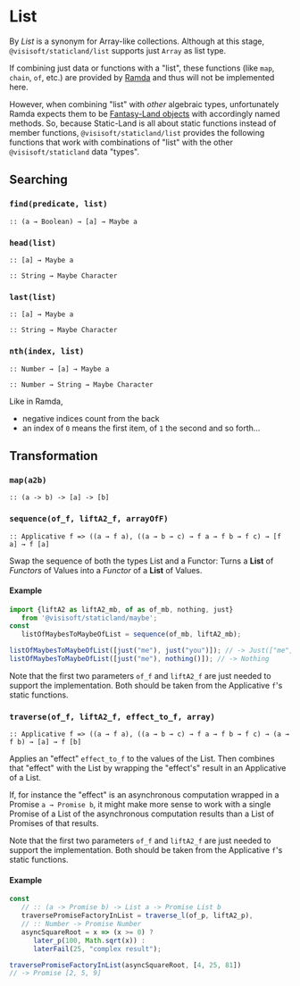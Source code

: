 List 
====
By *List* is a synonym for Array-like collections. Although at this stage, `@visisoft/staticland/list` supports just `Array` as list type.

If combining just data or functions with a "list", these functions (like `map`, `chain`, `of`, etc.) are provided by [Ramda](https://ramdajs.com) and thus will not be implemented here.

However, when combining "list" with *other* algebraic types, unfortunately Ramda expects them to be [Fantasy-Land objects](https://github.com/fantasyland/fantasy-land) with accordingly named methods. So, because Static-Land is all about static functions instead of member functions, `@visisoft/staticland/list` provides the following functions that work with combinations of "list" with the other `@visisoft/staticland` data "types".

Searching
-------
### `find(predicate, list)`
`:: (a → Boolean) → [a] → Maybe a`

### `head(list)`
`:: [a] → Maybe a`

`:: String → Maybe Character`

### `last(list)`
`:: [a] → Maybe a`

`:: String → Maybe Character`

### `nth(index, list)`
`:: Number → [a] → Maybe a`

`:: Number → String → Maybe Character`

Like in Ramda, 
- negative indices count from the back
- an index of `0` means the first item, of `1` the second and so forth…

Transformation
-------------
### `map(a2b)`
`:: (a -> b) -> [a] -> [b]`

### `sequence(of_f, liftA2_f, arrayOfF)`
`:: Applicative f => ((a → f a), ((a → b → c) → f a → f b → f c) → [f a] → f [a]`

Swap the sequence of both the types List and a Functor: Turns a **List** of *Functors* of Values into a *Functor* of a **List** of Values.
#### Example
```javascript
import {liftA2 as liftA2_mb, of as of_mb, nothing, just} 
   from '@visisoft/staticland/maybe';
const 
   listOfMaybesToMaybeOfList = sequence(of_mb, liftA2_mb);

listOfMaybesToMaybeOfList([just("me"), just("you")]); // -> Just(["me", "you"])
listOfMaybesToMaybeOfList([just("me"), nothing()]); // -> Nothing
```

Note that the first two parameters `of_f` and `liftA2_f` are just needed to support the implementation. Both should be taken from the Applicative `f`'s static functions.

### `traverse(of_f, liftA2_f, effect_to_f, array)`
`:: Applicative f => ((a → f a), ((a → b → c) → f a → f b → f c) → (a → f b) → [a] → f [b]`

Applies an "effect" `effect_to_f` to the values of the List. Then combines that "effect" with the List by wrapping the "effect's" result in an Applicative of a List. 

If, for instance the "effect" is an asynchronous computation wrapped in a Promise `a → Promise b`, it might make more sense to work with a single Promise of a List of the asynchronous computation results than a List of Promises of that results. 

Note that the first two parameters `of_f` and `liftA2_f` are just needed to support the implementation. Both should be taken from the Applicative `f`'s static functions.

#### Example
```javascript
const 
   // :: (a -> Promise b) -> List a -> Promise List b
   traversePromiseFactoryInList = traverse_l(of_p, liftA2_p),
   // :: Number -> Promise Number
   asyncSquareRoot = x => (x >= 0) ? 
      later_p(100, Math.sqrt(x)) : 
      laterFail(25, "complex result");

traversePromiseFactoryInList(asyncSquareRoot, [4, 25, 81])
// -> Promise [2, 5, 9]
```
